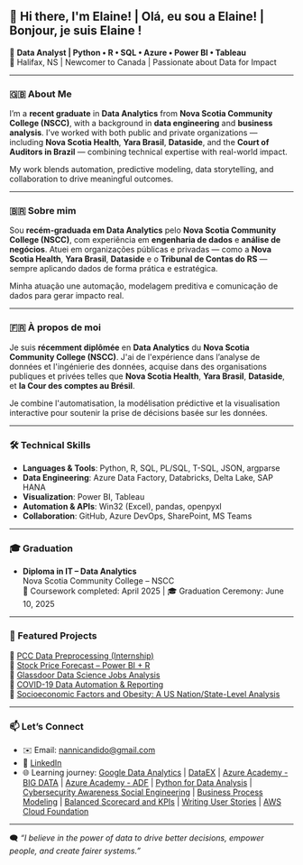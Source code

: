 ## 👋 Hi there, I'm Elaine! | Olá, eu sou a Elaine! | Bonjour, je suis Elaine ! 

🎯 **Data Analyst | Python • R • SQL • Azure • Power BI • Tableau**  
📍 Halifax, NS | Newcomer to Canada | Passionate about Data for Impact

---

### 🇬🇧 About Me

I’m a **recent graduate** in **Data Analytics** from **Nova Scotia Community College (NSCC)**, with a background in **data engineering** and **business analysis**. I’ve worked with both public and private organizations — including **Nova Scotia Health**, **Yara Brasil**, **Dataside**, and the **Court of Auditors in Brazil** — combining technical expertise with real-world impact.

My work blends automation, predictive modeling, data storytelling, and collaboration to drive meaningful outcomes.

---

### 🇧🇷 Sobre mim

Sou **recém-graduada em Data Analytics** pelo **Nova Scotia Community College (NSCC)**, com experiência em **engenharia de dados** e **análise de negócios**. Atuei em organizações públicas e privadas — como a **Nova Scotia Health**, **Yara Brasil**, **Dataside** e o **Tribunal de Contas do RS** — sempre aplicando dados de forma prática e estratégica.

Minha atuação une automação, modelagem preditiva e comunicação de dados para gerar impacto real.

---

### 🇫🇷 À propos de moi

Je suis **récemment diplômée** en **Data Analytics** du **Nova Scotia Community College (NSCC)**. J'ai de l'expérience dans l’analyse de données et l'ingénierie des données, acquise dans des organisations publiques et privées telles que **Nova Scotia Health**, **Yara Brasil**, **Dataside**, et **la Cour des comptes au Brésil**.

Je combine l'automatisation, la modélisation prédictive et la visualisation interactive pour soutenir la prise de décisions basée sur les données.

---

### 🛠️ Technical Skills

- **Languages & Tools**: Python, R, SQL, PL/SQL, T-SQL, JSON, argparse  
- **Data Engineering**: Azure Data Factory, Databricks, Delta Lake, SAP HANA  
- **Visualization**: Power BI, Tableau  
- **Automation & APIs**: Win32 (Excel), pandas, openpyxl  
- **Collaboration**: GitHub, Azure DevOps, SharePoint, MS Teams

---

### 🎓 Graduation

- **Diploma in IT – Data Analytics**  
  Nova Scotia Community College – NSCC  
  📆 Coursework completed: April 2025 | 🎓 Graduation Ceremony: June 10, 2025

---

### 📁 Featured Projects

📌 [PCC Data Preprocessing (Internship)](https://github.com/NanniCandido/internship-healthcare-data-project)  
📌 [Stock Price Forecast – Power BI + R](https://github.com/NanniCandido/applied_data_analytics)  
📌 [Glassdoor Data Science Jobs Analysis](https://github.com/NanniCandido/glassdoor-data-science-jobs)  
📌 [COVID-19 Data Automation & Reporting](https://github.com/NanniCandido/business-data-modeling)  
📌 [Socioeconomic Factors and Obesity: A US Nation/State-Level Analysis](https://github.com/NanniCandido/data_movement_and_integration)  

---

### 📫 Let’s Connect

- ✉️ Email: nannicandido@gmail.com  
- 🔗 [LinkedIn](https://www.linkedin.com/in/elaine-da-silva-candido/)  
- 🌐 Learning journey: [Google Data Analytics](https://1drv.ms/b/c/e9a87bde7f50edd9/EUfiMCsqThVOkdLYAK1zNGUBgZNhX_5eHwLCOqRj6cDa6g?e=wZmeqJ) | [DataEX](https://1drv.ms/b/c/e9a87bde7f50edd9/EdntUH_ee6gggOn8PgAAAAABBt6fEhZXa9R6vfeIXEBIsw?e=scyxMY) | [Azure Academy - BIG DATA](https://1drv.ms/b/c/e9a87bde7f50edd9/EdntUH_ee6gggOl_UAAAAAABw8TVjMQeRYkPl9CuhBhHcg?e=JOFwpA) | [Azure Academy - ADF](https://1drv.ms/b/c/e9a87bde7f50edd9/EdntUH_ee6gggOmBUgAAAAABAr8es3gJ8aJETLbpAnLA9w?e=6lOyWn)  | [Python for Data Analysis](https://1drv.ms/b/c/e9a87bde7f50edd9/EdntUH_ee6gggOlirQAAAAABolYm0kaDyMgbAhjqi70OIg?e=t8pPJY)  | [Cybersecurity Awareness Social Engineering](https://1drv.ms/b/c/e9a87bde7f50edd9/EbdzAso3UddCs9Xc1uHfcU4BYCTmFuNUrlfXD4Cwa2KTGw?e=A7Abvc) | [Business Process Modeling](https://1drv.ms/b/c/e9a87bde7f50edd9/EdntUH_ee6gggOl5lQAAAAABq3sBVjM4aZhJ78OcJ0rXbA?e=JmdeYJ) | [Balanced Scorecard and KPIs](https://1drv.ms/b/c/e9a87bde7f50edd9/EdntUH_ee6gggOlglAAAAAABXoulcskvK2Pg8sxQ0Fz-6g?e=XeGu6Z) | [Writing User Stories](https://1drv.ms/b/c/e9a87bde7f50edd9/EdntUH_ee6gggOm1jgAAAAABu9ERhOA5XPSN3vdvc31hDA?e=iZETrg)  | [AWS Cloud Foundation](https://1drv.ms/b/c/e9a87bde7f50edd9/EcnXnY9jmrNDnxLGwFpC_O8B5WTqggn9K_x_plybvXptdg?e=8tXW29) 



---

🗨️ *“I believe in the power of data to drive better decisions, empower people, and create fairer systems.”*
